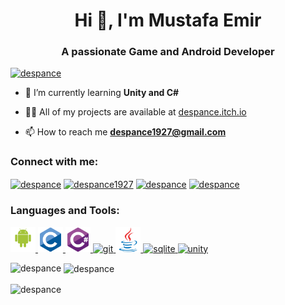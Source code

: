 <h1 align="center">Hi 👋, I'm Mustafa Emir</h1>
<h3 align="center">A passionate Game and Android Developer</h3>

<p align="left"> <a href="https://github.com/ryo-ma/github-profile-trophy"><img src="https://github-profile-trophy.vercel.app/?username=despance" alt="despance" /></a> </p>

- 🌱 I’m currently learning **Unity and C#**

- 👨‍💻 All of my projects are available at [despance.itch.io](despance.itch.io)

- 📫 How to reach me **despance1927@gmail.com**

<h3 align="left">Connect with me:</h3>
<p align="left">
<a href="https://linkedin.com/in/despance" target="blank"><img align="center" src="https://raw.githubusercontent.com/rahuldkjain/github-profile-readme-generator/master/src/images/icons/Social/linked-in-alt.svg" alt="despance" height="30" width="40" /></a>
<a href="https://www.hackerrank.com/despance1927" target="blank"><img align="center" src="https://raw.githubusercontent.com/rahuldkjain/github-profile-readme-generator/master/src/images/icons/Social/hackerrank.svg" alt="despance1927" height="30" width="40" /></a>
<a href="https://www.leetcode.com/despance" target="blank"><img align="center" src="https://raw.githubusercontent.com/rahuldkjain/github-profile-readme-generator/master/src/images/icons/Social/leet-code.svg" alt="despance" height="30" width="40" /></a>
<a href="https://discord.gg/despance" target="blank"><img align="center" src="https://raw.githubusercontent.com/rahuldkjain/github-profile-readme-generator/master/src/images/icons/Social/discord.svg" alt="despance" height="30" width="40" /></a>
</p>

<h3 align="left">Languages and Tools:</h3>
<p align="left"> <a href="https://developer.android.com" target="_blank" rel="noreferrer"> <img src="https://raw.githubusercontent.com/devicons/devicon/master/icons/android/android-original-wordmark.svg" alt="android" width="40" height="40"/> </a> <a href="https://www.cprogramming.com/" target="_blank" rel="noreferrer"> <img src="https://raw.githubusercontent.com/devicons/devicon/master/icons/c/c-original.svg" alt="c" width="40" height="40"/> </a> <a href="https://www.w3schools.com/cs/" target="_blank" rel="noreferrer"> <img src="https://raw.githubusercontent.com/devicons/devicon/master/icons/csharp/csharp-original.svg" alt="csharp" width="40" height="40"/> </a> <a href="https://git-scm.com/" target="_blank" rel="noreferrer"> <img src="https://www.vectorlogo.zone/logos/git-scm/git-scm-icon.svg" alt="git" width="40" height="40"/> </a> <a href="https://www.java.com" target="_blank" rel="noreferrer"> <img src="https://raw.githubusercontent.com/devicons/devicon/master/icons/java/java-original.svg" alt="java" width="40" height="40"/> </a> <a href="https://www.sqlite.org/" target="_blank" rel="noreferrer"> <img src="https://www.vectorlogo.zone/logos/sqlite/sqlite-icon.svg" alt="sqlite" width="40" height="40"/> </a> <a href="https://unity.com/" target="_blank" rel="noreferrer"> <img src="https://www.vectorlogo.zone/logos/unity3d/unity3d-icon.svg" alt="unity" width="40" height="40"/> </a> </p>

<p><img align="left" src="https://github-readme-stats.vercel.app/api/top-langs?username=despance&show_icons=true&locale=en&layout=compact" alt="despance" /></p>

<p>&nbsp;<img align="center" src="https://github-readme-stats.vercel.app/api?username=despance&show_icons=true&locale=en" alt="despance" /></p>

<p><img align="center" src="https://github-readme-streak-stats.herokuapp.com/?user=despance&" alt="despance" /></p>

